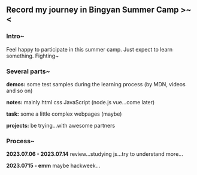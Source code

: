 ## Record my journey in Bingyan Summer Camp >~<

### Intro~

Feel happy to participate in this summer camp.  Just expect to learn something. Fighting~



### Several parts~

**demos:** some test samples during the learning process (by MDN, videos and so on)

**notes:** mainly html css JavaScript (node.js vue...come later)

**task:** some a little complex webpages (maybe)

**projects:** be trying...with awesome partners



### Process~

**2023.07.06 - 2023.07.14**  review...studying js...try to understand more...

**2023.0715 - emm** maybe hackweek...

